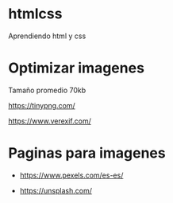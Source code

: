 # htmlcss
Aprendiendo html y css

# Optimizar imagenes
Tamaño promedio 70kb


https://tinypng.com/


https://www.verexif.com/

# Paginas para imagenes


- https://www.pexels.com/es-es/


- https://unsplash.com/
